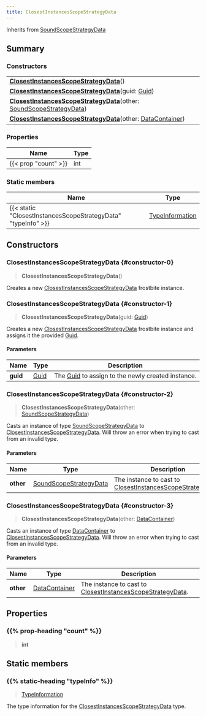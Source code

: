 ```yaml
---
title: ClosestInstancesScopeStrategyData
---
```


Inherits from 
[SoundScopeStrategyData](/vext/ref/fb/soundscopestrategydata)

## Summary
### Constructors
| |
| ----------- |
| **[ClosestInstancesScopeStrategyData](#constructor-0)**() |
| **[ClosestInstancesScopeStrategyData](#constructor-1)**(guid: [Guid](/vext/ref/shared/class/guid)) |
| **[ClosestInstancesScopeStrategyData](#constructor-2)**(other: [SoundScopeStrategyData](/vext/ref/fb/soundscopestrategydata)) |
| **[ClosestInstancesScopeStrategyData](#constructor-3)**(other: [DataContainer](/vext/ref/shared/class/datacontainer)) |

### Properties
| Name | Type |
| ---- | ---- |
| {{< prop "count" >}} | int |

### Static members
| Name | Type |
| ---- | ---- |
| {{< static "ClosestInstancesScopeStrategyData" "typeInfo" >}} | [TypeInformation](/vext/ref/shared/class/typeinformation) |

## Constructors
### ClosestInstancesScopeStrategyData {#constructor-0}
> **ClosestInstancesScopeStrategyData**()

Creates a new [ClosestInstancesScopeStrategyData](/vext/ref/fb/closestinstancesscopestrategydata) frostbite instance.

### ClosestInstancesScopeStrategyData {#constructor-1}
> **ClosestInstancesScopeStrategyData**(guid: [Guid](/vext/ref/shared/class/guid))

Creates a new [ClosestInstancesScopeStrategyData](/vext/ref/fb/closestinstancesscopestrategydata) frostbite instance and assigns it the provided [Guid](/vext/ref/shared/class/guid).

#### Parameters
| Name | Type | Description |
| ---- | ---- | ----------- |
| **guid** | [Guid](/vext/ref/shared/class/guid) | The [Guid](/vext/ref/shared/class/guid) to assign to the newly created instance. |

### ClosestInstancesScopeStrategyData {#constructor-2}
> **ClosestInstancesScopeStrategyData**(other: [SoundScopeStrategyData](/vext/ref/fb/soundscopestrategydata))

Casts an instance of type [SoundScopeStrategyData](/vext/ref/fb/soundscopestrategydata) to [ClosestInstancesScopeStrategyData](/vext/ref/fb/closestinstancesscopestrategydata). Will throw an error when trying to cast from an invalid type.

#### Parameters
| Name | Type | Description |
| ---- | ---- | ----------- |
| **other** | [SoundScopeStrategyData](/vext/ref/fb/soundscopestrategydata) | The instance to cast to [ClosestInstancesScopeStrategyData](/vext/ref/fb/closestinstancesscopestrategydata). |

### ClosestInstancesScopeStrategyData {#constructor-3}
> **ClosestInstancesScopeStrategyData**(other: [DataContainer](/vext/ref/shared/class/datacontainer))

Casts an instance of type [DataContainer](/vext/ref/shared/class/datacontainer) to [ClosestInstancesScopeStrategyData](/vext/ref/fb/closestinstancesscopestrategydata). Will throw an error when trying to cast from an invalid type.

#### Parameters
| Name | Type | Description |
| ---- | ---- | ----------- |
| **other** | [DataContainer](/vext/ref/shared/class/datacontainer) | The instance to cast to [ClosestInstancesScopeStrategyData](/vext/ref/fb/closestinstancesscopestrategydata). |

## Properties
### {{% prop-heading "count" %}}
> **int**

## Static members
### {{% static-heading "typeInfo" %}}
> [TypeInformation](/vext/ref/shared/class/typeinformation)

The type information for the [ClosestInstancesScopeStrategyData](/vext/ref/fb/closestinstancesscopestrategydata) type.

